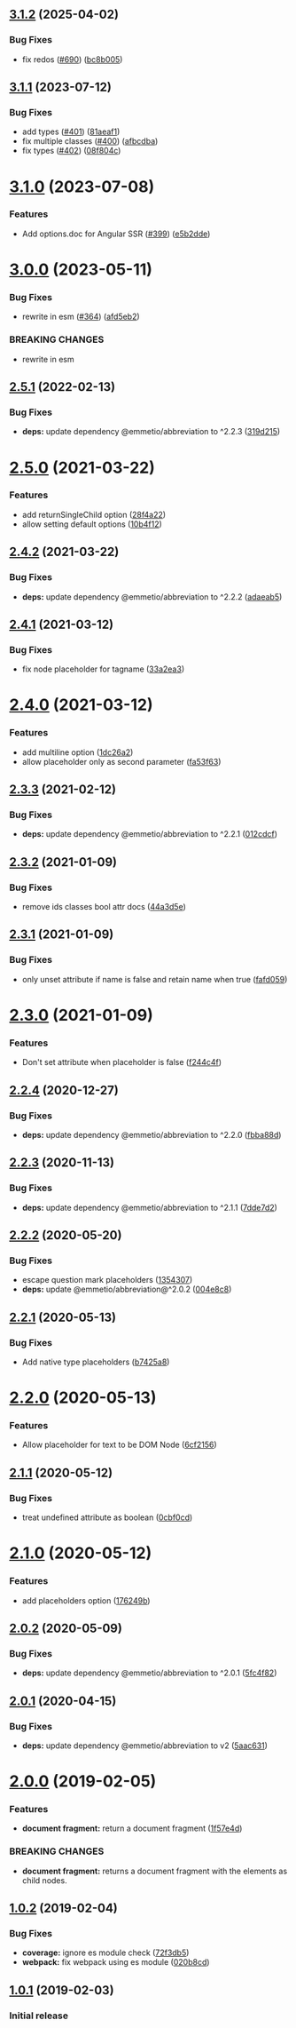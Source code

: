 ## [3.1.2](https://github.com/UziTech/emel/compare/v3.1.1...v3.1.2) (2025-04-02)


### Bug Fixes

* fix redos ([#690](https://github.com/UziTech/emel/issues/690)) ([bc8b005](https://github.com/UziTech/emel/commit/bc8b0052c883febbef3f7e74727b485f199c946e))

## [3.1.1](https://github.com/UziTech/emel/compare/v3.1.0...v3.1.1) (2023-07-12)


### Bug Fixes

* add types ([#401](https://github.com/UziTech/emel/issues/401)) ([81aeaf1](https://github.com/UziTech/emel/commit/81aeaf19c63d5368faa0a6a33e3100f743861884))
* fix multiple classes ([#400](https://github.com/UziTech/emel/issues/400)) ([afbcdba](https://github.com/UziTech/emel/commit/afbcdba72f21f7847065cf85b169553597687557))
* fix types ([#402](https://github.com/UziTech/emel/issues/402)) ([08f804c](https://github.com/UziTech/emel/commit/08f804cd7b9a090841c93febd32d49c5ed29c159))

# [3.1.0](https://github.com/UziTech/emel/compare/v3.0.0...v3.1.0) (2023-07-08)


### Features

* Add options.doc for Angular SSR ([#399](https://github.com/UziTech/emel/issues/399)) ([e5b2dde](https://github.com/UziTech/emel/commit/e5b2dde74de59b601bd33d7154a1c1fef299c72a))

# [3.0.0](https://github.com/UziTech/emel/compare/v2.5.1...v3.0.0) (2023-05-11)


### Bug Fixes

* rewrite in esm ([#364](https://github.com/UziTech/emel/issues/364)) ([afd5eb2](https://github.com/UziTech/emel/commit/afd5eb2fb00fed9ab41a6e915bcf12469e38dbda))


### BREAKING CHANGES

* rewrite in esm

## [2.5.1](https://github.com/UziTech/emel/compare/v2.5.0...v2.5.1) (2022-02-13)


### Bug Fixes

* **deps:** update dependency @emmetio/abbreviation to ^2.2.3 ([319d215](https://github.com/UziTech/emel/commit/319d215e29c7a728c507fbe818bab7a5147b6b50))

# [2.5.0](https://github.com/UziTech/emel/compare/v2.4.2...v2.5.0) (2021-03-22)


### Features

* add returnSingleChild option ([28f4a22](https://github.com/UziTech/emel/commit/28f4a22441ab3748e39c30a52babd06eafb8203d))
* allow setting default options ([10b4f12](https://github.com/UziTech/emel/commit/10b4f12fccbe2f1abc3ef0a286e446708965592a))

## [2.4.2](https://github.com/UziTech/emel/compare/v2.4.1...v2.4.2) (2021-03-22)


### Bug Fixes

* **deps:** update dependency @emmetio/abbreviation to ^2.2.2 ([adaeab5](https://github.com/UziTech/emel/commit/adaeab5f88900e7257fb1a4edc374e6af2e3b9f2))

## [2.4.1](https://github.com/UziTech/emel/compare/v2.4.0...v2.4.1) (2021-03-12)


### Bug Fixes

* fix node placeholder for tagname ([33a2ea3](https://github.com/UziTech/emel/commit/33a2ea3a29049bcb7fc1f88aa66751559eee55a9))

# [2.4.0](https://github.com/UziTech/emel/compare/v2.3.3...v2.4.0) (2021-03-12)


### Features

* add multiline option ([1dc26a2](https://github.com/UziTech/emel/commit/1dc26a2b88768a85d98946b69bd30d1cc874da25))
* allow placeholder only as second parameter ([fa53f63](https://github.com/UziTech/emel/commit/fa53f6389d8a31b186bc4e4ace57919b6657290f))

## [2.3.3](https://github.com/UziTech/emel/compare/v2.3.2...v2.3.3) (2021-02-12)


### Bug Fixes

* **deps:** update dependency @emmetio/abbreviation to ^2.2.1 ([012cdcf](https://github.com/UziTech/emel/commit/012cdcf2a03659ba299d61c636cc40554723b38f))

## [2.3.2](https://github.com/UziTech/emel/compare/v2.3.1...v2.3.2) (2021-01-09)


### Bug Fixes

* remove ids classes bool attr docs ([44a3d5e](https://github.com/UziTech/emel/commit/44a3d5e701b43987b6a7e5638aa540737f9c1a8a))

## [2.3.1](https://github.com/UziTech/emel/compare/v2.3.0...v2.3.1) (2021-01-09)


### Bug Fixes

* only unset attribute if name is false and retain name when true ([fafd059](https://github.com/UziTech/emel/commit/fafd0597294e9d522eb3993fb77e7c665ec5d3f9))

# [2.3.0](https://github.com/UziTech/emel/compare/v2.2.4...v2.3.0) (2021-01-09)


### Features

* Don't set attribute when placeholder is false ([f244c4f](https://github.com/UziTech/emel/commit/f244c4f27a876f4780cc49869d983b27cfdbe7db))

## [2.2.4](https://github.com/UziTech/emel/compare/v2.2.3...v2.2.4) (2020-12-27)


### Bug Fixes

* **deps:** update dependency @emmetio/abbreviation to ^2.2.0 ([fbba88d](https://github.com/UziTech/emel/commit/fbba88d36df3a0bcbd1dd737d4a8e272f9e0515b))

## [2.2.3](https://github.com/UziTech/emel/compare/v2.2.2...v2.2.3) (2020-11-13)


### Bug Fixes

* **deps:** update dependency @emmetio/abbreviation to ^2.1.1 ([7dde7d2](https://github.com/UziTech/emel/commit/7dde7d229a48a0559061bbe818ff9c1cc93fcc4a))

## [2.2.2](https://github.com/UziTech/emel/compare/v2.2.1...v2.2.2) (2020-05-20)


### Bug Fixes

* escape question mark placeholders ([1354307](https://github.com/UziTech/emel/commit/13543072726f2ed4de39177983ffef50680f8de4))
* **deps:** update @emmetio/abbreviation@^2.0.2 ([004e8c8](https://github.com/UziTech/emel/commit/004e8c877b962e590e897a393539b460643d26fa))

## [2.2.1](https://github.com/UziTech/emel/compare/v2.2.0...v2.2.1) (2020-05-13)


### Bug Fixes

* Add native type placeholders ([b7425a8](https://github.com/UziTech/emel/commit/b7425a8c8c0c93a1bb13cfcecfad23d409849130))

# [2.2.0](https://github.com/UziTech/emel/compare/v2.1.1...v2.2.0) (2020-05-13)


### Features

* Allow placeholder for text to be DOM Node ([6cf2156](https://github.com/UziTech/emel/commit/6cf21563a3512adfc7d4853e3400bae92ad51ad2))

## [2.1.1](https://github.com/UziTech/emel/compare/v2.1.0...v2.1.1) (2020-05-12)


### Bug Fixes

* treat undefined attribute as boolean ([0cbf0cd](https://github.com/UziTech/emel/commit/0cbf0cd61f40b7601fa0a8b7939c164edb7ee17e))

# [2.1.0](https://github.com/UziTech/emel/compare/v2.0.2...v2.1.0) (2020-05-12)


### Features

* add placeholders option ([176249b](https://github.com/UziTech/emel/commit/176249b20760b09040c0071fd484c4724c9f6c15))

## [2.0.2](https://github.com/UziTech/emel/compare/v2.0.1...v2.0.2) (2020-05-09)


### Bug Fixes

* **deps:** update dependency @emmetio/abbreviation to ^2.0.1 ([5fc4f82](https://github.com/UziTech/emel/commit/5fc4f820f53f053e0be16bd6358227edd7291497))

## [2.0.1](https://github.com/UziTech/emel/compare/v2.0.0...v2.0.1) (2020-04-15)


### Bug Fixes

* **deps:** update dependency @emmetio/abbreviation to v2 ([5aac631](https://github.com/UziTech/emel/commit/5aac631627fcda5c54e7dd91f7fb8f8e94889276))

# [2.0.0](https://github.com/UziTech/emel/compare/v1.0.2...v2.0.0) (2019-02-05)


### Features

* **document fragment:** return a document fragment ([1f57e4d](https://github.com/UziTech/emel/commit/1f57e4d))


### BREAKING CHANGES

* **document fragment:** returns a document fragment with the elements as child nodes.

## [1.0.2](https://github.com/UziTech/emel/compare/v1.0.1...v1.0.2) (2019-02-04)


### Bug Fixes

* **coverage:** ignore es module check ([72f3db5](https://github.com/UziTech/emel/commit/72f3db5))
* **webpack:** fix webpack using es module ([020b8cd](https://github.com/UziTech/emel/commit/020b8cd))

## [1.0.1](https://github.com/UziTech/emel/compare/v1.0.0...v1.0.1) (2019-02-03)


### Initial release
